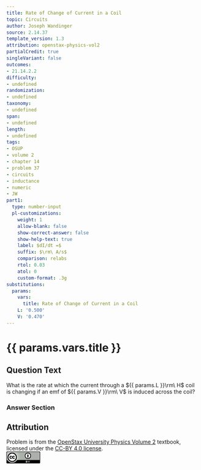 ```yaml
---
title: Rate of Change of Current in a Coil
topic: Circuits
author: Joseph Wandinger
source: 2.14.37
template_version: 1.3
attribution: openstax-physics-vol2
partialCredit: true
singleVariant: false
outcomes:
- 21.14.2.2
difficulty:
- undefined
randomization:
- undefined
taxonomy:
- undefined
span:
- undefined
length:
- undefined
tags:
- OSUP
- volume 2
- chapter 14
- problem 37
- circuits
- inductance
- numeric
- JW
part1:
  type: number-input
  pl-customizations:
    weight: 1
    allow-blank: false
    show-correct-answer: false
    show-help-text: true
    label: $dI/dt =$
    suffix: $\rm\ A/s$
    comparison: relabs
    rtol: 0.03
    atol: 0
    custom-format: .3g
substitutions:
  params:
    vars:
      title: Rate of Change of Current in a Coil
    L: '0.500'
    V: '0.470'
---
```

# {{ params.vars.title }}

## Question Text

What is the rate at which the current through a ${{ params.L }}\rm\ H$ coil is changing if an emf of ${{ params.V }}\rm\ V$ is induced across the coil?

### Answer Section

## Attribution

Problem is from the [OpenStax University Physics Volume 2](https://openstax.org/details/books/university-physics-volume-2) textbook, licensed under the [CC-BY 4.0 license](https://creativecommons.org/licenses/by/4.0/).<br>![Image representing the Creative Commons 4.0 BY license.](https://raw.githubusercontent.com/firasm/bits/master/by.png)